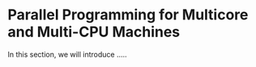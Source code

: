 # Parallel Programming for Multicore and Multi-CPU Machines

In this section, we will introduce .....